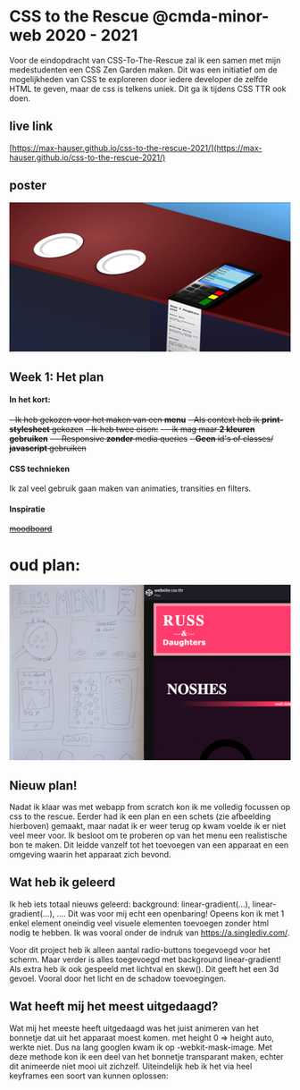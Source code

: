 # CSS to the Rescue @cmda-minor-web 2020 - 2021

Voor de eindopdracht van CSS-To-The-Rescue zal ik een samen met mijn medestudenten een CSS Zen Garden maken. Dit was een initiatief om de mogelijkheden van CSS te exploreren door iedere developer de zelfde HTML te geven, maar de css is telkens uniek. Dit ga ik tijdens CSS TTR ook doen.

## live link
[https://max-hauser.github.io/css-to-the-rescue-2021/](https://max-hauser.github.io/css-to-the-rescue-2021/)

## poster

![poster](https://github.com/max-hauser/css-to-the-rescue-2021/blob/master/images/poster.png)

## Week 1: Het plan

#### In het kort:
~~- Ik heb gekozen voor het maken van een **menu**~~
~~- Als context heb ik **print-stylesheet** gekozen~~
~~- Ik heb twee eisen:~~
~~- - ik mag maar **2 kleuren gebruiken**~~
~~- - Responsive **zonder** media queries~~
~~- **Geen** id's of classes/ **javascript** gebruiken~~

#### CSS technieken

Ik zal veel gebruik gaan maken van animaties, transities en filters.

#### Inspiratie

~~[moodboard](https://www.pinterest.co.uk/maxhauser1997/css-tts/)~~

# oud plan:

![poster](https://github.com/max-hauser/css-to-the-rescue-2021/blob/master/images/idee1.png)



## Nieuw plan!

Nadat ik klaar was met webapp from scratch kon ik me volledig focussen op css to the rescue. Eerder had ik een plan en een schets (zie afbeelding hierboven) gemaakt, maar nadat ik er weer terug op kwam voelde ik er niet veel meer voor. Ik besloot om te proberen op van het menu een realistische bon te maken. Dit leidde vanzelf tot het toevoegen van een apparaat en een omgeving waarin het apparaat zich bevond.

## Wat heb ik geleerd

Ik heb iets totaal nieuws geleerd: background: linear-gradient(...), linear-gradient(...), ....
Dit was voor mij echt een openbaring! Opeens kon ik met 1 enkel element oneindig veel visuele elementen toevoegen zonder html nodig te hebben. Ik was vooral onder de indruk van https://a.singlediv.com/.

Voor dit project heb ik alleen aantal radio-buttons toegevoegd voor het scherm. Maar verder is alles toegevoegd met background linear-gradient! 
Als extra heb ik ook gespeeld met lichtval en skew(). Dit geeft het een 3d gevoel. Vooral door het licht en de schadow toevoegingen.

## Wat heeft mij het meest uitgedaagd?

Wat mij het meeste heeft uitgedaagd was het juist animeren van het bonnetje dat uit het apparaat moest komen. met height 0 => height auto, werkte niet. Dus na lang googlen kwam ik op -webkit-mask-image. Met deze methode kon ik een deel van het bonnetje transparant maken, echter dit animeerde niet mooi uit zichzelf. Uiteindelijk heb ik het via heel keyframes een soort van kunnen oplossen:



